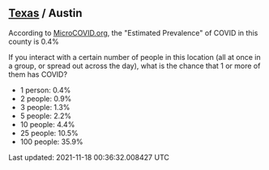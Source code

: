 
## [Texas](/united-states/texas) / Austin

According to [MicroCOVID.org](http://microcovid.org),
the "Estimated Prevalence" of COVID in this county is 0.4%

If you interact with a certain number of people in this location
(all at once in a group, or spread out across the day), what is the chance that
1 or more of them has COVID?

- 1 person: 0.4%
- 2 people: 0.9%
- 3 people: 1.3%
- 5 people: 2.2%
- 10 people: 4.4%
- 25 people: 10.5%
- 100 people: 35.9%

Last updated: 2021-11-18 00:36:32.008427 UTC
